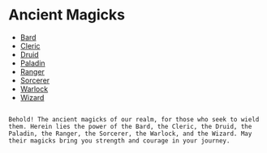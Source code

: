 # Ancient Magicks

* [Bard](/spellcasting/spell_lists/bard_spells/)      
* [Cleric](/spellcasting/spell_lists/cleric_spells/)  
* [Druid](/spellcasting/spell_lists/druid_spells/)     
* [Paladin](/spellcasting/spell_lists/paladin_spells/)  
* [Ranger](/spellcasting/spell_lists/ranger_spells/)    
* [Sorcerer](/spellcasting/spell_lists/sorcerer_spells/)
* [Warlock](/spellcasting/spell_lists/warlock_spells/)  
* [Wizard](/spellcasting/spell_lists/wizard_spells/)    
```

Behold! The ancient magicks of our realm, for those who seek to wield them. Herein lies the power of the Bard, the Cleric, the Druid, the Paladin, the Ranger, the Sorcerer, the Warlock, and the Wizard. May their magicks bring you strength and courage in your journey.